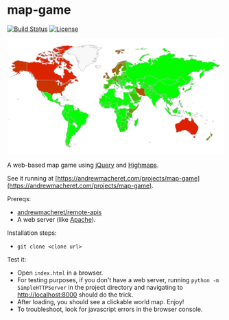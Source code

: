 # map-game

[![Build Status](https://travis-ci.org/andrewmacheret/map-game.svg?branch=master)](https://travis-ci.org/andrewmacheret/map-game) [![License](https://img.shields.io/badge/license-MIT-lightgray.svg)](https://github.com/andrewmacheret/map-game/blob/master/LICENSE.md)

![Map game image](www/world.png?raw=true "Map game image")

A web-based map game using [jQuery](https://jquery.com) and [Highmaps](https://www.highcharts.com/products/highmaps).

See it running at [https://andrewmacheret.com/projects/map-game](https://andrewmacheret.com/projects/map-game).

Prereqs:
* [andrewmacheret/remote-apis](https://github.com/andrewmacheret/remote-apis)
* A web server (like [Apache](https://httpd.apache.org)).

Installation steps:
* `git clone <clone url>`

Test it:
* Open `index.html` in a browser.
 * For testing purposes, if you don't have a web server, running `python -m SimpleHTTPServer` in the project directory and navigating to [http://localhost:8000](http://localhost:8000) should do the trick.
* After loading, you should see a clickable world map. Enjoy!
* To troubleshoot, look for javascript errors in the browser console.

